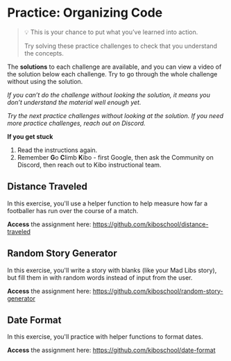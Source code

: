 # Practice: Organizing Code

> 💡 This is your chance to put what you’ve learned into action.
>
> Try solving these practice challenges to check that you understand the concepts.

The **solutions** to each challenge are available, and you can view a video of the solution below each challenge.
Try to go through the whole challenge without using the solution.

_If you can’t do the challenge without looking the solution, it means you don’t understand the material well enough yet._

_Try the next practice challenges without looking at the solution. If you need more practice challenges, reach out on Discord._

<aside>

**If you get stuck**
1. Read the instructions again.
2. Remember **G**o **C**limb **K**ibo - first Google, then ask the Community on Discord, then reach out to Kibo instructional team.

</aside>

## Distance Traveled

In this exercise, you'll use a helper function to help measure how far a footballer has run over the course of a match.

**Access** the assignment here: https://github.com/kiboschool/distance-traveled

## Random Story Generator

In this exercise, you'll write a story with blanks (like your Mad Libs story), but fill them in with random words instead of input from the user.

**Access** the assignment here: https://github.com/kiboschool/random-story-generator


## Date Format

In this exercise, you'll practice with helper functions to format dates.

**Access** the assignment here: https://github.com/kiboschool/date-format
